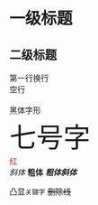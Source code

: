 # 一级标题
## 二级标题

第一行换行<br>
空行<br><br>
<font face="黑体">黑体字形</font><br>
<font size=7>七号字</font><br>
<font color=#FF0000>红</font><br>
*斜体*
**粗体**
***粗体斜体***

凸显`关键字`
~~删除线~~
